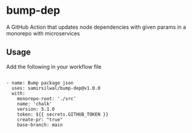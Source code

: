 # bump-dep
A GitHub Action that updates node dependencies with given params in a monorepo with microservices 


## Usage

Add the following in your workflow file

```

- name: Bump package json
  uses: samirsilwal/bump-dep@v1.0.0
  with:
    monorepo-root: './src'
    name: 'chalk'
    version: 5.1.0
    token: ${{ secrets.GITHUB_TOKEN }}
    create-pr: "true"
    base-branch: main
```
